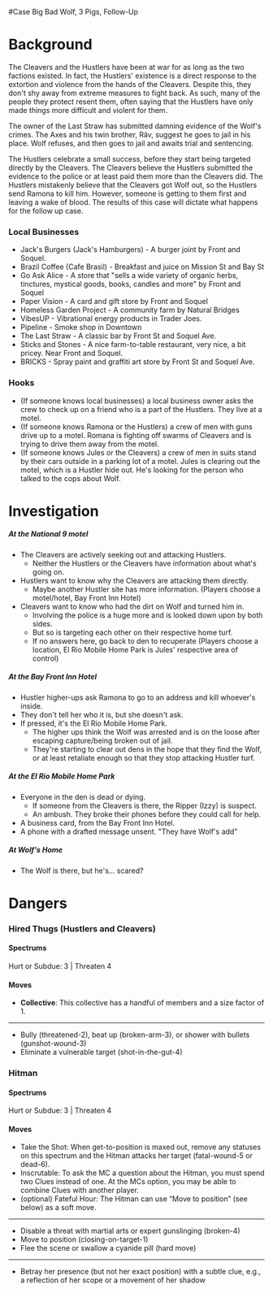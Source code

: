 #Case Big Bad Wolf, 3 Pigs, Follow-Up
# Background

The Cleavers and the Hustlers have been at war for as long as the two factions existed. In fact, the Hustlers' existence is a direct response to the extortion and violence from the hands of the Cleavers. Despite this, they don't shy away from extreme measures to fight back. As such, many of the people they protect resent them, often saying that the Hustlers have only made things more difficult and violent for them.

The owner of the Last Straw has submitted damning evidence of the Wolf's crimes. The Axes and his twin brother, Räv, suggest he goes to jail in his place. Wolf refuses, and then goes to jail and awaits trial and sentencing.

The Hustlers celebrate a small success, before they start being targeted directly by the Cleavers. The Cleavers believe the Hustlers submitted the evidence to the police or at least paid them more than the Cleavers did. The Hustlers mistakenly believe that the Cleavers got Wolf out, so the Hustlers send Ramona to kill him. However, someone is getting to them first and leaving a wake of blood. The results of this case will dictate what happens for the follow up case.

### Local Businesses
- Jack's Burgers (Jack's Hamburgers) - A burger joint by Front and Soquel.
- Brazil Coffee (Cafe Brasil) - Breakfast and juice on Mission St and Bay St
- Go Ask Alice - A store that "sells a wide variety of organic herbs, tinctures, mystical goods, books, candles and more" by Front and Soquel
- Paper Vision - A card and gift store by Front and Soquel
- Homeless Garden Project - A community farm by Natural Bridges
- VibesUP - Vibrational energy products in Trader Joes.
- Pipeline - Smoke shop in Downtown
- The Last Straw - A classic bar by Front St and Soquel Ave.
- Sticks and Stones - A nice farm-to-table restaurant, very nice, a bit pricey. Near Front and Soquel.
- BRICKS - Spray paint and graffiti art store by Front St and Soquel Ave.

### Hooks
- (If someone knows local businesses) a local business owner asks the crew to check up on a friend who is a part of the Hustlers. They live at a motel.
- (If someone knows Ramona or the Hustlers) a crew of men with guns drive up to a motel. Romana is fighting off swarms of Cleavers and is trying to drive them away from the motel.
- (If someone knows Jules or the Cleavers) a crew of men in suits stand by their cars outside in a parking lot of a motel. Jules is clearing out the motel, which is a Hustler hide out. He's looking for the person who talked to the cops about Wolf.
# Investigation
##### At the National 9 motel
- The Cleavers are actively seeking out and attacking Hustlers.
	- Neither the Hustlers or the Cleavers have information about what's going on.
- Hustlers want to know why the Cleavers are attacking them directly.
	- Maybe another Hustler site has more information. (Players choose a motel/hotel, Bay Front Inn Hotel)
- Cleavers want to know who had the dirt on Wolf and turned him in.
	- Involving the police is a huge more and is looked down upon by both sides.
	- But so is targeting each other on their respective home turf.
	- If no answers here, go back to den to recuperate (Players choose a location, El Rio Mobile Home Park is Jules' respective area of control)
##### At the Bay Front Inn Hotel
- Hustler higher-ups ask Ramona to go to an address and kill whoever's inside.
- They don't tell her who it is, but she doesn't ask.
- If pressed, it's the El Rio Mobile Home Park.
	- The higher ups think the Wolf was arrested and is on the loose after escaping capture/being broken out of jail.
	- They're starting to clear out dens in the hope that they find the Wolf, or at least retaliate enough so that they stop attacking Hustler turf.

##### At the El Rio Mobile Home Park
- Everyone in the den is dead or dying.
	- If someone from the Cleavers is there, the Ripper (Izzy) is suspect.
	- An ambush. They broke their phones before they could call for help.
- A business card, from the Bay Front Inn Hotel.
- A phone with a drafted message unsent. "They have Wolf's add"

##### At Wolf's Home
- The Wolf is there, but he's... scared?
# Dangers
### Hired Thugs (Hustlers and Cleavers)
#### Spectrums
Hurt or Subdue: 3 | Threaten 4
#### Moves
- **Collective**: This collective has a handful of members and a size factor of 1.
- ---
- Bully (threatened-2), beat up (broken-arm-3), or shower with bullets (gunshot-wound-3)
- Eliminate a vulnerable target (shot-in-the-gut-4)

### Hitman
#### Spectrums
Hurt or Subdue: 3 | Threaten 4
#### Moves
- Take the Shot: When get-to-position is maxed out, remove any statuses on this spectrum and the Hitman attacks her target (fatal-wound-5 or dead-6).
- Inscrutable: To ask the MC a question about the Hitman, you must spend two Clues instead of one. At the MCs option, you may be able to combine Clues with another player.
- (optional) Fateful Hour: The Hitman can use “Move to position” (see below) as a soft move.
- ---
- Disable a threat with martial arts or expert gunslinging (broken-4)
- Move to position (closing-on-target-1)
- Flee the scene or swallow a cyanide pill (hard move)
- ---
- Betray her presence (but not her exact position) with a subtle clue, e.g., a reflection of her scope or a movement of her shadow